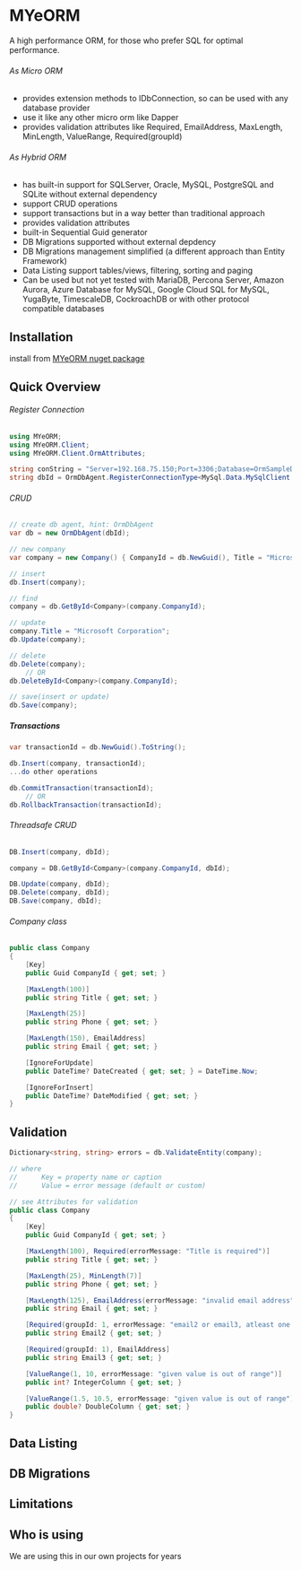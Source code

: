 # MYeORM
A high performance ORM, for those who prefer SQL for optimal performance.

###### As Micro ORM
* provides extension methods to IDbConnection, so can be used with any database provider
* use it like any other micro orm like Dapper
* provides validation attributes like Required, EmailAddress, MaxLength, MinLength, ValueRange, Required(groupId)

###### As Hybrid ORM
* has built-in support for SQLServer, Oracle, MySQL, PostgreSQL and SQLite without external dependency
* support CRUD operations
* support transactions but in a way better than traditional approach
* provides validation attributes
* built-in Sequential Guid generator
* DB Migrations supported without external depdency
* DB Migrations management simplified (a different approach than Entity Framework)
* Data Listing support tables/views, filtering, sorting and paging
* Can be used but not yet tested with MariaDB, Percona Server, Amazon Aurora, Azure Database for MySQL, Google Cloud SQL for MySQL, YugaByte, TimescaleDB, CockroachDB or with other protocol compatible databases


## Installation
install from [MYeORM nuget package](https://www.nuget.org/packages/MYeORM/)

## Quick Overview

###### Register Connection
````c#
using MYeORM;
using MYeORM.Client;
using MYeORM.Client.OrmAttributes;

string conString = "Server=192.168.75.150;Port=3306;Database=OrmSampleDb;User Id=userid;Password=pass;SslMode=None;";
string dbId = OrmDbAgent.RegisterConnectionType<MySql.Data.MySqlClient.MySqlConnection>(conString);
````
###### CRUD
````C#
// create db agent, hint: OrmDbAgent
var db = new OrmDbAgent(dbId);

// new company
var company = new Company() { CompanyId = db.NewGuid(), Title = "Microsoft", Phone = "", Email = "example@microsoft.com" };

// insert
db.Insert(company);

// find
company = db.GetById<Company>(company.CompanyId);

// update
company.Title = "Microsoft Corporation";
db.Update(company);

// delete
db.Delete(company);
    // OR
db.DeleteById<Company>(company.CompanyId);

// save(insert or update)
db.Save(company);
````
##### Transactions
````C#
var transactionId = db.NewGuid().ToString();

db.Insert(company, transactionId);
...do other operations

db.CommitTransaction(transactionId);
    // OR
db.RollbackTransaction(transactionId);
````
###### Threadsafe CRUD
````C#
DB.Insert(company, dbId);

company = DB.GetById<Company>(company.CompanyId, dbId);

DB.Update(company, dbId);
DB.Delete(company, dbId);
DB.Save(company, dbId);
````
###### Company class
````C#
public class Company
{
    [Key]
    public Guid CompanyId { get; set; }

    [MaxLength(100)]
    public string Title { get; set; }

    [MaxLength(25)]
    public string Phone { get; set; }

    [MaxLength(150), EmailAddress]
    public string Email { get; set; }

    [IgnoreForUpdate]
    public DateTime? DateCreated { get; set; } = DateTime.Now;

    [IgnoreForInsert]
    public DateTime? DateModified { get; set; }
}
````

## Validation
````C#
Dictionary<string, string> errors = db.ValidateEntity(company);

// where
//      Key = property name or caption
//      Value = error message (default or custom)

// see Attributes for validation
public class Company
{
    [Key]
    public Guid CompanyId { get; set; }

    [MaxLength(100), Required(errorMessage: "Title is required")]
    public string Title { get; set; }

    [MaxLength(25), MinLength(7)]
    public string Phone { get; set; }

    [MaxLength(125), EmailAddress(errorMessage: "invalid email address")]
    public string Email { get; set; }

    [Required(groupId: 1, errorMessage: "email2 or email3, atleast one of them is required"), EmailAddress]
    public string Email2 { get; set; }

    [Required(groupId: 1), EmailAddress]
    public string Email3 { get; set; }

    [ValueRange(1, 10, errorMessage: "given value is out of range")]
    public int? IntegerColumn { get; set; }

    [ValueRange(1.5, 10.5, errorMessage: "given value is out of range")]
    public double? DoubleColumn { get; set; }
}
````

## Data Listing

## DB Migrations

## Limitations

## Who is using
We are using this in our own projects for years
